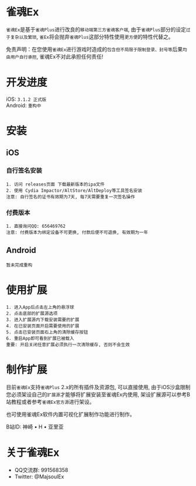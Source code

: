 # 雀魂Ex
`雀魂Ex`是基于`雀魂Plus`进行改良的`移动端第三方雀魂客户端`, 由于`雀魂Plus`部分的设定`过于复杂以及繁琐`, `雀Ex`将会抛弃`雀魂Plus`这部分特性使用`更方便`的特性代替之。

免责声明：在您使用`雀魂Ex`进行游戏时造成的`包含但不局限于限制登录、封号等`后果`均由用户自行承担`, 雀魂Ex不对此承担任何责任!

# 开发进度
iOS: `3.1.2 正式版`  
Android: `重构中`

# 安装
## iOS
### 自行签名安装
    1. 访问 releases页面 下载最新版本的ipa文件
    2. 使用 Cydia Impactor/AltStore/AltDeploy等工具签名安装
    注意: 自行签名的证书有效期为7天, 每7天需要重复一次签名操作
### 付费版本
    1. 直接询问QQ: 656469762
    注意: 付费版本为绑定设备不可更换, 付款后便不可退换, 有效期为一年
## Android
    暂未完成重构
# 使用扩展
    1. 进入App后点击左上角的悬浮球
    2. 点击底部的扩展源选项
    3. 进入扩展源内下载安装需要的扩展
    4. 在已安装页面开启需要使用的扩展
    5. 点击已安装页面右上角的清除缓存按钮
    6. 重启App即可看到扩展已被载入
    重要: 开启关闭任意扩展必须执行一次清除缓存, 否则不会生效
# 制作扩展
目前`雀魂Ex`支持`雀魂Plus` 2.x的所有插件及资源包, 可以直接使用, 由于iOS沙盒限制您必须架设自己的`扩展源`才能够将扩展安装至雀魂Ex内使用, 架设扩展源可以参考B站教程或者参考`雀魂Ex官方源`进行架设。

也可使用雀魂Ex软件内置可视化扩展制作功能进行制作。

B站ID: 神崎 • H • 亚里亚
# 关于雀魂Ex
- QQ交流群: 991568358
- Twitter: @MajsoulEx
